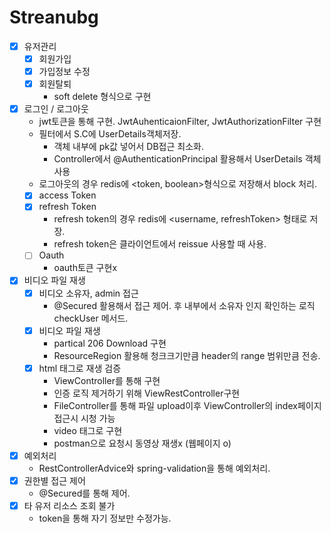 # Streanubg

- [x] 유저관리
  - [x] 회원가입
  - [x] 가입정보 수정
  - [x] 회원탈퇴
    - soft delete 형식으로 구현
- [x] 로그인 / 로그아웃
  - jwt토큰을 통해 구현. JwtAuhenticaionFilter, JwtAuthorizationFilter 구현
  - 필터에서 S.C에 UserDetails객체저장.
    - 객체 내부에 pk값 넣어서 DB접근 최소화.
    - Controller에서 @AuthenticationPrincipal 활용해서 UserDetails 객체 사용
  - 로그아웃의 경우 redis에 <token, boolean>형식으로 저장해서 block 처리.
  - [x] access Token
  - [x] refresh Token
    - refresh token의 경우 redis에 <username, refreshToken> 형태로 저장.
    - refresh token은 클라이언트에서 reissue 사용할 때 사용.
  - [ ] Oauth
    - oauth토큰 구현x
- [x] 비디오 파일 재생
  - [x] 비디오 소유자, admin 접근 
    - @Secured 활용해서 접근 제어. 후 내부에서 소유자 인지 확인하는 로직 checkUser 메서드.
  - [x] 비디오 파일 재생
    - partical 206 Download 구현
    - ResourceRegion 활용해 청크크기만큼 header의 range 범위만큼 전송.
  - [x] html 태그로 재생 검증
    - ViewController를 통해 구현
    - 인증 로직 제거하기 위해 ViewRestController구현
    - FileController를 통해 파일 upload이후 ViewController의 index페이지 접근시 시청 가능
    - video 태그로 구현
    - postman으로 요청시 동영상 재생x (웹페이지 o)
- [x] 예외처리
  - RestControllerAdvice와 spring-validation을 통해 예외처리.
- [x] 권한별 접근 제어
  - @Secured를 통해 제어.
- [x] 타 유저 리소스 조회 불가
  - token을 통해 자기 정보만 수정가능.
